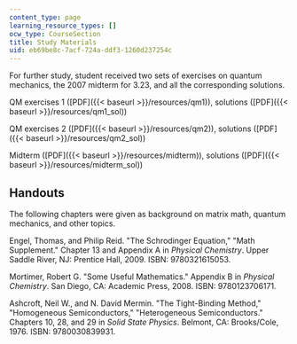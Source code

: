 ```yaml
---
content_type: page
learning_resource_types: []
ocw_type: CourseSection
title: Study Materials
uid: eb69be8c-7acf-724a-ddf3-1260d237254c
---
```


For further study, student received two sets of exercises on quantum mechanics, the 2007 midterm for 3.23, and all the corresponding solutions.

QM exercises 1 ([PDF]({{< baseurl >}}/resources/qm1)), solutions ([PDF]({{< baseurl >}}/resources/qm1_sol))

QM exercises 2 ([PDF]({{< baseurl >}}/resources/qm2)), solutions ([PDF]({{< baseurl >}}/resources/qm2_sol))

Midterm ([PDF]({{< baseurl >}}/resources/midterm)), solutions ([PDF]({{< baseurl >}}/resources/midterm_sol))

Handouts
--------

The following chapters were given as background on matrix math, quantum mechanics, and other topics.

Engel, Thomas, and Philip Reid. "The Schrodinger Equation," "Math Supplement." Chapter 13 and Appendix A in _Physical Chemistry_. Upper Saddle River, NJ: Prentice Hall, 2009. ISBN: 9780321615053.

Mortimer, Robert G. "Some Useful Mathematics." Appendix B in _Physical Chemistry_. San Diego, CA: Academic Press, 2008. ISBN: 9780123706171.

Ashcroft, Neil W., and N. David Mermin. "The Tight-Binding Method," "Homogeneous Semiconductors," "Heterogeneous Semiconductors." Chapters 10, 28, and 29 in _Solid State Physics_. Belmont, CA: Brooks/Cole, 1976. ISBN: 9780030839931.